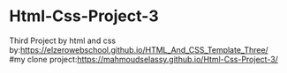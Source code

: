# Html-Css-Project-3
Third Project by html and css by:https://elzerowebschool.github.io/HTML_And_CSS_Template_Three/ <br>
#my clone project:https://mahmoudselassy.github.io/Html-Css-Project-3/
